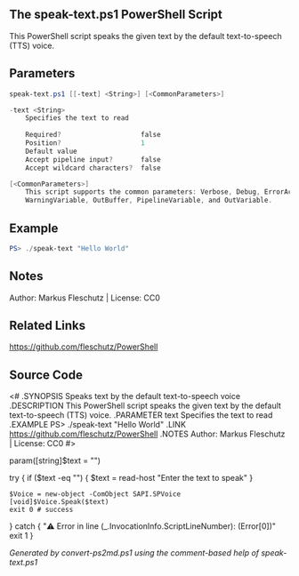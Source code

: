 ## The speak-text.ps1 PowerShell Script

This PowerShell script speaks the given text by the default text-to-speech (TTS) voice.

## Parameters
```powershell
speak-text.ps1 [[-text] <String>] [<CommonParameters>]

-text <String>
    Specifies the text to read
    
    Required?                    false
    Position?                    1
    Default value                
    Accept pipeline input?       false
    Accept wildcard characters?  false

[<CommonParameters>]
    This script supports the common parameters: Verbose, Debug, ErrorAction, ErrorVariable, WarningAction, 
    WarningVariable, OutBuffer, PipelineVariable, and OutVariable.
```

## Example
```powershell
PS> ./speak-text "Hello World"

```

## Notes
Author: Markus Fleschutz | License: CC0

## Related Links
https://github.com/fleschutz/PowerShell

## Source Code
<#
.SYNOPSIS
	Speaks text by the default text-to-speech voice
.DESCRIPTION
	This PowerShell script speaks the given text by the default text-to-speech (TTS) voice.
.PARAMETER text
	Specifies the text to read
.EXAMPLE
	PS> ./speak-text "Hello World"
.LINK
	https://github.com/fleschutz/PowerShell
.NOTES
	Author: Markus Fleschutz | License: CC0
#>

param([string]$text = "")

try {
	if ($text -eq "") { $text = read-host "Enter the text to speak" }

	$Voice = new-object -ComObject SAPI.SPVoice
	[void]$Voice.Speak($text)
	exit 0 # success
} catch {
	"⚠️ Error in line $($_.InvocationInfo.ScriptLineNumber): $($Error[0])"
	exit 1
}

*Generated by convert-ps2md.ps1 using the comment-based help of speak-text.ps1*
